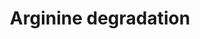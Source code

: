 ---
annotations:
- type: Pathway Ontology
  value: arginine degradation pathway
authors:
- J.Heckman
- MaintBot
- Mkutmon
- Egonw
- Christine Chichester
description: ''
last-edited: 2016-09-23
organisms:
- Saccharomyces cerevisiae
redirect_from:
- /index.php/Pathway:WP54
- /instance/WP54
schema-jsonld:
- '@context': https://schema.org/
  '@id': https://wikipathways.github.io/pathways/WP54.html
  '@type': Dataset
  creator:
    '@type': Organization
    name: WikiPathways
  description: ''
  keywords:
  - PRO3
  - L-proline
  - L-ornithine
  - FAD
  - urea
  - NADH
  - CAR1
  - FADH2
  - L-arginine
  - CAR2
  - PUT1
  - NADPH
  - L-glutamate
  license: CC0
  name: Arginine degradation
seo: CreativeWork
title: Arginine degradation
wpid: WP54
---